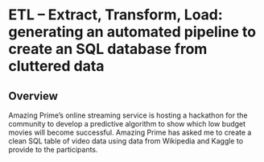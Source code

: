 # ETL – Extract, Transform, Load: generating an automated pipeline to create an SQL database from cluttered data 

## Overview
Amazing Prime’s online streaming service is hosting a hackathon for the community to develop a predictive algorithm to show which low budget movies will become successful. Amazing Prime has asked me to create a clean SQL table of video data using data from Wikipedia and Kaggle to provide to the participants.

